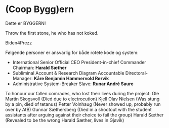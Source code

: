 # (Coop Bygg)ern
Dette er BYGGERN!

Throw the first stone, he who has not koked.

Biden4Prezz

Følgende personer er ansvarlig for både rotete kode og system:

* International Senior Official CEO President-in-chief Commander Chairman: **Harald Sæther** 
* Subliminal Account & Research Diagram Accountable Directoral-Manager: **Kåre Benjamin Hammervold Rørvik**
* Administrative System-Breaker Slave: **Runar André Saure** 



To honour our fallen comrades, who lost their lives during the project:
Ole Martin Skogsvoll (Died due to electrocution)
Kjell Olav Nielsen (Was stung by a pin, died of tetanus)
Petter Volnhaug (Never showed up, probably run over by AtB)
Gunnar Sæthersberg (Died in a shootout with the student assistants after arguing against their choice to fail the group)
Harald Sæther (Revealed to be the wrong Harald Sæther, lives in Gjøvik)
